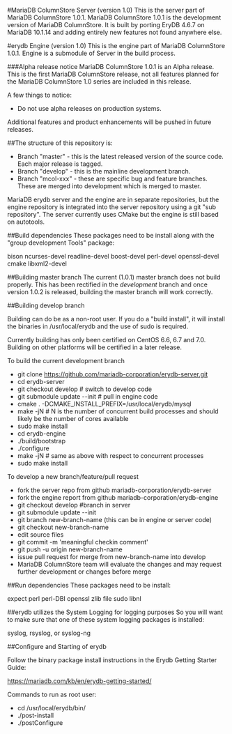 #MariaDB ColumnStore Server (version 1.0)
This is the server part of MariaDB ColumnStore 1.0.1.
MariaDB ColumnStore 1.0.1 is the development version of MariaDB ColumnStore. 
It is built by porting EryDB 4.6.7 on MariaDB 10.1.14 and adding entirely 
new features not found anywhere else.

#erydb Engine (version 1.0)
This is the engine part of MariaDB ColumnStore 1.0.1.
Engine is a submodule of Server in the build process.

###Alpha release notice
MariaDB ColumnStore 1.0.1 is an Alpha release. This is the first MariaDB 
ColumnStore release, not all features planned for the MariaDB ColumnStore 1.0 
series are included in this release. 

A few things to notice:
- Do not use alpha releases on production systems.

Additional features and product enhancements will be pushed in future releases. 

##The structure of this repository is:
* Branch "master" - this is the latest released version of the source code.  Each major release is tagged.
* Branch "develop" - this is the mainline development branch.
* Branch "mcol-xxx" - these are specific bug and feature branches. These are merged into development which is merged to master.

MariaDB erydb server and the engine are in separate repositories, but the engine repository is integrated into the server repository using a git "sub repository".  The server currently uses CMake but the engine is still based on autotools.

##Build dependencies
These packages need to be install along with the "group development Tools" package:

bison ncurses-devel readline-devel boost-devel perl-devel openssl-devel cmake libxml2-devel

##Building master branch
The current (1.0.1) master branch does not build properly.  This has been rectified in the *development* branch and once version 1.0.2 is released, building the master branch will work correctly.

##Building develop branch

Building can do be as a non-root user. If you do a "build install", it will install the binaries in /usr/local/erydb
and the use of sudo is required.

Currently building has only been certified on CentOS 6.6, 6.7 and 7.0.  Building on other platforms will be certified in a later release.

To build the current development branch
  * git clone https://github.com/mariadb-corporation/erydb-server.git 
  * cd erydb-server
  * git checkout develop        # switch to develop code
  * git submodule update --init # pull in engine code
  * cmake . -DCMAKE_INSTALL_PREFIX=/usr/local/erydb/mysql
  * make -jN                    # N is the number of concurrent build processes and should likely be the number of cores available
  * sudo make install
  * cd erydb-engine
  * ./build/bootstrap
  * ./configure 
  * make -jN                    # same as above with respect to concurrent processes
  * sudo make install
  
To develop a new branch/feature/pull request
  * fork the server repo from github mariadb-corporation/erydb-server
  * fork the engine report from github mariadb-corporation/erydb-engine
  * git checkout develop  #branch in server
  * git submodule update --init
  * git branch new-branch-name (this can be in engine or server code)
  * git checkout new-branch-name
  * edit source files
  * git commit -m 'meaningful checkin comment'
  * git push -u origin new-branch-name
  * issue pull request for merge from new-branch-name into develop
  * MariaDB ColumnStore team will evaluate the changes and may request further development or changes before merge 

##Run dependencies
These packages need to be install:

expect perl perl-DBI openssl zlib file sudo libnl

##erydb utilizes the System Logging for logging purposes
So you will want to make sure that one of these system logging packages is installed:

  syslog, rsyslog, or syslog-ng

##Configure and Starting of erydb 

Follow the binary package install instructions in the Erydb Getting Starter Guide:

  https://mariadb.com/kb/en/erydb-getting-started/

Commands to run as root user:

  * cd /usr/local/erydb/bin/
  * ./post-install
  * ./postConfigure

 
